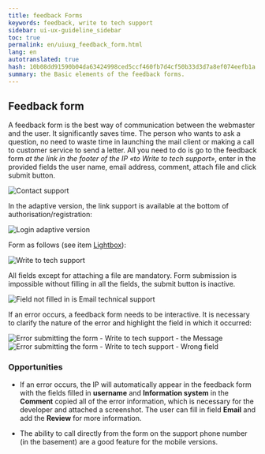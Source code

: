 ```yaml
---
title: feedback Forms
keywords: feedback, write to tech support
sidebar: ui-ux-guideline_sidebar
toc: true
permalink: en/uiuxg_feedback_form.html
lang: en
autotranslated: true
hash: 10b08dd91590b04da63424998ced5ccf460fb7d4cf50b33d3d7a8ef074eefb1a
summary: the Basic elements of the feedback forms.
---
```


## Feedback form

A feedback form is the best way of communication between the webmaster and the user. It significantly saves time. The person who wants to ask a question, no need to waste time in launching the mail client or making a call to customer service to send a letter. All you need to do is go to the feedback form *at the link in the footer of the IP «to Write to tech support»*, enter in the provided fields the user name, email address, comment, attach file and click submit button.

![Contact support](/images/pages/guides/ui-ux-guideline/uiuxg_feedback_form/1.png)

In the adaptive version, the link support is available at the bottom of authorisation/registration:

![Login adaptive version](/images/pages/guides/ui-ux-guideline/uiuxg_feedback_form/5.png)

Form as follows (see item [Lightbox](uiuxg_lightbox.EN.md)):

![Write to tech support](/images/pages/guides/ui-ux-guideline/uiuxg_feedback_form/3.png)

All fields except for attaching a file are mandatory. Form submission is impossible without filling in all the fields, the submit button is inactive.

![Field not filled in is Email technical support](/images/pages/guides/ui-ux-guideline/uiuxg_feedback_form/2.png)

If an error occurs, a feedback form needs to be interactive. It is necessary to clarify the nature of the error and highlight the field in which it occurred:

![Error submitting the form - Write to tech support - the Message](/images/pages/guides/ui-ux-guideline/uiuxg_feedback_form/4.png)
![Error submitting the form - Write to tech support - Wrong field](/images/pages/guides/ui-ux-guideline/uiuxg_feedback_form/4,5.png)

### Opportunities

* If an error occurs, the IP will automatically appear in the feedback form with the fields filled in **username** and **Information system** in the **Comment** copied all of the error information, which is necessary for the developer and attached a screenshot. The user can fill in field **Email** and add the **Review** for more information.

* The ability to call directly from the form on the support phone number (in the basement) are a good feature for the mobile versions.



